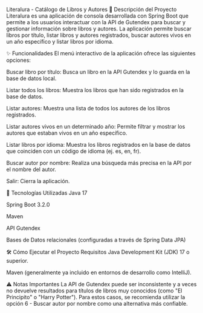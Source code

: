 Literalura - Catálogo de Libros y Autores
📝 Descripción del Proyecto
Literalura es una aplicación de consola desarrollada con Spring Boot que permite a los usuarios interactuar con la API de Gutendex para buscar y gestionar información sobre libros y autores. La aplicación permite buscar libros por título, listar libros y autores registrados, buscar autores vivos en un año específico y listar libros por idioma.

✨ Funcionalidades
El menú interactivo de la aplicación ofrece las siguientes opciones:

Buscar libro por título: Busca un libro en la API Gutendex y lo guarda en la base de datos local.

Listar todos los libros: Muestra los libros que han sido registrados en la base de datos.

Listar autores: Muestra una lista de todos los autores de los libros registrados.

Listar autores vivos en un determinado año: Permite filtrar y mostrar los autores que estaban vivos en un año específico.

Listar libros por idioma: Muestra los libros registrados en la base de datos que coinciden con un código de idioma (ej. es, en, fr).

Buscar autor por nombre: Realiza una búsqueda más precisa en la API por el nombre del autor.

Salir: Cierra la aplicación.

🚀 Tecnologías Utilizadas
Java 17

Spring Boot 3.2.0

Maven

API Gutendex

Bases de Datos relacionales (configuradas a través de Spring Data JPA)

🛠️ Cómo Ejecutar el Proyecto
Requisitos
Java Development Kit (JDK) 17 o superior.

Maven (generalmente ya incluido en entornos de desarrollo como IntelliJ).



⚠️ Notas Importantes
La API de Gutendex puede ser inconsistente y a veces no devuelve resultados para títulos de libros muy conocidos (como "El Principito" o "Harry Potter"). Para estos casos, se recomienda utilizar la opción 6 - Buscar autor por nombre como una alternativa más confiable.
